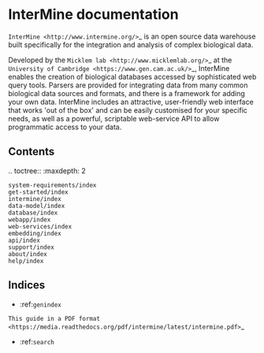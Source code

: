 InterMine documentation
================================

`InterMine <http://www.intermine.org/>`_ is an open source data warehouse built specifically for the integration and analysis of complex biological data.

Developed by the `Micklem lab <http://www.micklemlab.org/>`_ at the `University of Cambridge <https://www.gen.cam.ac.uk/>`_, InterMine enables the creation of biological databases accessed by sophisticated web query tools. Parsers are provided for integrating data from many common biological data sources and formats, and there is a framework for adding your own data. InterMine includes an attractive, user-friendly web interface that works 'out of the box' and can be easily customised for your specific needs, as well as a powerful, scriptable web-service API to allow programmatic access to your data.


Contents
--------

.. toctree::
    :maxdepth: 2

    system-requirements/index
    get-started/index
    intermine/index
    data-model/index
    database/index
    webapp/index
    web-services/index
    embedding/index
    api/index
    support/index
    about/index
    help/index

Indices
----------------------------------
 
* :ref:`genindex`

`This guide in a PDF format <https://media.readthedocs.org/pdf/intermine/latest/intermine.pdf>`_

* :ref:`search`
